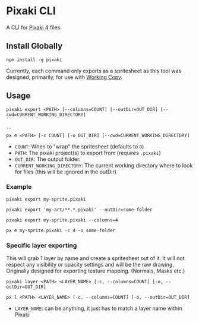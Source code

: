 # Pixaki CLI

A CLI for [Pixaki 4](https://pixaki.com/) files.

## Install Globally

```
npm install -g pixaki
```

Currently, each command only exports as a spritesheet as this tool was designed, primarily, for use with [Working Copy](https://workingcopyapp.com/).

## Usage

```
pixaki export <PATH> [--columns=COUNT] [--outDir=OUT_DIR] [--cwd=CURRENT_WORKING_DIRECTORY]
``

``
px e <PATH> [-c COUNT] [-o OUT_DIR] [--cwd=CURRENT_WORKING_DIRECTORY]
```

- `COUNT`: When to "wrap" the spritesheet (defaults to `8`)
- `PATH`: The pixaki project(s) to export from (requires `.pixaki`)
- `OUT_DIR`: The output folder.
- `CURRENT_WORKING_DIRECTORY`: The current working directory where to look for files (this will be ignored in the outDir)

### Example

```
pixaki export my-sprite.pixaki
```

```
pixaki export 'my-art/**.*.pixaki' --outDir=some-folder
```

```
pixaki export my-sprite.pixaki --columns=4
```

```
px e my-sprite.pixaki -c 4 -o some-folder
```

### Specific layer exporting

This will grab 1 layer by name and create a spritesheet out of it. It will not respect any visibility or opacity settings and will be the raw drawing. Originally designed for exporting texture mapping. (Normals, Masks etc.)

```
pixaki layer <PATH> <LAYER_NAME> [-c, --columns=COUNT] [-o, --outDir=OUT_DIR]
```

```
px l <PATH> <LAYER_NAME> [-c, --columns=COUNT] [-o, --outDir=OUT_DIR]
```

- `LAYER_NAME`: can be anything, it just has to match a layer name within Pixaki
